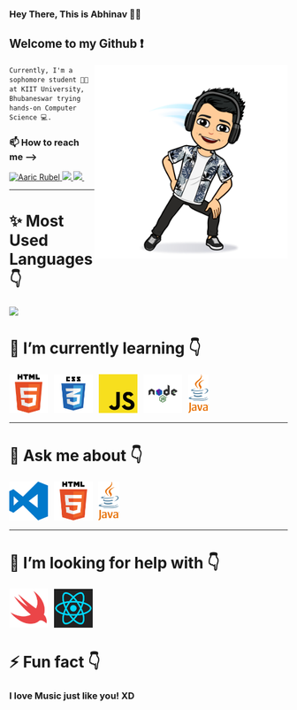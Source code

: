 

<!--
**aaricrubel/aaricrubel** is a ✨ _special_ ✨ repository because its `README.md` (this file) appears on your GitHub profile.
# Hi there, This is Abhinav 👋
Here are some ideas to get you started:

- 🔭 I’m currently working on ...
- 🌱 I’m currently learning ...
- 👯 I’m looking to collaborate on ...
- 🤔 I’m looking for help with ...
- 💬 Ask me about ...
- 📫 How to reach me: ...
- 😄 Pronouns: ...
- ⚡ Fun fact: ...
-->
### Hey There, This is Abhinav 🧑‍🚀

## Welcome to my Github ❗
<img  align='right' src="https://github.com/aaricrubel/aaricrubel/blob/main/icons/bitmoji-1.png" height="350">


<code>Currently, I'm a sophomore student 🧑‍🎓 at KIIT University, Bhubaneswar trying hands-on Computer Science 💻.</code>


### 📫 How to reach me —> <br> 

<a href="https://twitter.com/aaricrubel">
  <img alt="Aaric Rubel" | Twitter" src="https://img.shields.io/static/v1?label=Twitter&message=Aaric&color=blue&style=flat-square&logo=twitter" />
</a>
<a href='https://www.linkedin.com/in/abhinav-mukherjee-79773619a/' target='_blank' rel='noopener' rel='noreferrer'>
    <img src='https://img.shields.io/static/v1?label=LinkedIn&message=Abhinav&color=blue&style=flat-square&logo=linkedin' />
  </a>
                                                                                                                                                
 <a href='mailto:aaricrubel@gmail.com' target='_blank' rel='noopener' rel='noreferrer'>
    <img src='https://img.shields.io/static/v1?label=Gmail&message=Aaric&color=blue&style=flat-square&logo=gmail' />
  </a>
&ensp;


----
#  ✨ Most Used Languages 👇
<!--[![Abhinav's GitHub stats](https://github-readme-stats.vercel.app/api?username=aaricrubel&hide=stars,prs,issues,contribs&show_icons=true&theme=tokyonight)](https://github.com/anuraghazra/github-readme-stats)-->

<a href="https://github.com/aaricrubel/github-readme-stats">
  <img align="center" src="https://github-readme-stats.vercel.app/api/top-langs/?username=aaricrubel&layout=compact&theme=tokyonight" />
</a>



# 🌱 I’m currently learning 👇
 <img height="70" src="https://github.com/aaricrubel/aaricrubel/blob/main/icons/HTML5_logo.png">&ensp; 
 <img height="70" src="https://github.com/aaricrubel/aaricrubel/blob/main/icons/css3.png">&ensp; 
 <img height="70" src="https://github.com/aaricrubel/aaricrubel/blob/main/icons/javascript.png">&ensp;
 <img height="70" src="https://github.com/aaricrubel/aaricrubel/blob/main/icons/nodejs.png">&ensp;
 <img height="70" src="https://github.com/aaricrubel/aaricrubel/blob/main/icons/java.png">&ensp;


----


# 💬 Ask me about 👇
 <img height="70" src="https://github.com/aaricrubel/aaricrubel/blob/main/icons/vscode.png">&ensp;
 <img height="70" src="https://github.com/aaricrubel/aaricrubel/blob/main/icons/HTML5_logo.png">&ensp; 
 <img height="70" src="https://github.com/aaricrubel/aaricrubel/blob/main/icons/java.png">&ensp;

 ----

 # 🤔 I’m looking for help with 👇
 <img height="70" src="https://github.com/aaricrubel/aaricrubel/blob/main/icons/swift.png">&ensp;
 <img height="70" src="https://github.com/aaricrubel/aaricrubel/blob/main/icons/react.png">&ensp;


 # ⚡ Fun fact 👇
  ### I love Music just like you! XD
